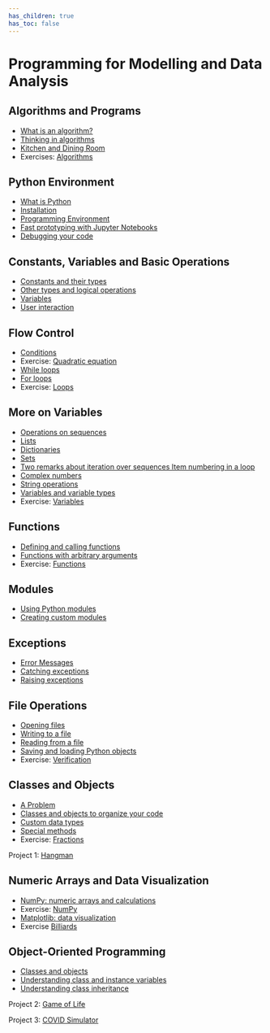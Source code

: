 ```yaml
---
has_children: true
has_toc: false
---
```


# Programming for Modelling and Data Analysis

## Algorithms and Programs

* [What is an algorithm?](00%20Algorithms/1%20What%20is%20an%20algorithm)
* [Thinking in algorithms](00%20Algorithms/2%20Thinking%20in%20algorithms)
* [Kitchen and Dining Room](00%20Algorithms/3%20Frontend-backend)
* Exercises: [Algorithms](00%20Algorithms/Exercises)

## Python Environment

* [What is Python](01%20Python%20Environment/1%20What%20is%20Python)
* [Installation](01%20Python%20Environment/2%20Installation)
* [Programming Environment](01%20Python%20Environment/3%20Programming%20Environment)
* [Fast prototyping with Jupyter Notebooks](01%20Python%20Environment/4%20Jupyter%20Notebooks)
* [Debugging your code](01%20Python%20Environment/5%20Debugging%20your%20code)

## Constants, Variables and Basic Operations

* [Constants and their types](02%20Constants,%20Variables%20and%20Basic%20Operations/1%20Constants%20and%20their%20types)
* [Other types and logical operations](02%20Constants,%20Variables%20and%20Basic%20Operations/2%20Other%20types%20and%20logical%20operations)
* [Variables](02%20Constants,%20Variables%20and%20Basic%20Operations/3%20Variables)
* [User interaction](02%20Constants,%20Variables%20and%20Basic%20Operations/4%20Keyboard%20input)

## Flow Control

* [Conditions](03%20Flow%20Control/1%20Conditions)
* Exercise: [Quadratic equation](https://github.com/mds-python/quadratic_equation)
* [While loops](03%20Flow%20Control/2%20While%20loops)
* [For loops](03%20Flow%20Control/3%20For%20loops)
* Exercise: [Loops](https://github.com/mds-python/loops)

## More on Variables

* [Operations on sequences](04%20More%20on%20Variables/1%20Operations%20on%20sequences)
* [Lists](04%20More%20on%20Variables/2%20Lists)
* [Dictionaries](04%20More%20on%20Variables/3%20Dictionaries)
* [Sets](04%20More%20on%20Variables/4%20Sets)
* [Two remarks about iteration over sequences Item numbering in a loop](04%20More%20on%20Variables/5%20Two%20remarks%20about%20iteration%20over%20sequences%20Item%20numbering%20in%20a%20loop)
* [Complex numbers](04%20More%20on%20Variables/6%20Complex%20numbers)
* [String operations](04%20More%20on%20Variables/7%20String%20operations)
* [Variables and variable types](04%20More%20on%20Variables/8%20Variables%20and%20variable%20types)
* Exercise: [Variables](https://github.com/mds-python/variables)

## Functions

* [Defining and calling functions](05%20Functions/1%20Defining%20and%20calling%20functions)
* [Functions with arbitrary arguments](05%20Functions/2%20Functions%20with%20arbitrary%20arguments)
* Exercise: [Functions](https://github.com/mds-python/functions)

## Modules

* [Using Python modules](06%20Modules/1%20Using%20Python%20modules)
* [Creating custom modules](06%20Modules/2%20Creating%20custom%20modules)

## Exceptions

* [Error Messages](07%20Exceptions/1%20Error%20Messages)
* [Catching exceptions](07%20Exceptions/2%20Catching%20exceptions)
* [Raising exceptions](07%20Exceptions/3%20Raising%20exceptions)

## File Operations

* [Opening files](08%20File%20Operations/1%20Opening%20files)
* [Writing to a file](08%20File%20Operations/2%20Writing%20to%20a%20file)
* [Reading from a file](08%20File%20Operations/3%20Reading%20from%20a%20file)
* [Saving and loading Python objects](08%20File%20Operations/4%20Saving%20and%20loading%20Python%20objects)
* Exercise: [Verification](https://github.com/mds-python/verification)

## Classes and Objects

* [A Problem](09%20Classes%20and%20Objects/1%20A%20problem)
* [Classes and objects to organize your code](09%20Classes%20and%20Objects/2%20Classes%20and%20objects%20to%20organize%20your%20code)
* [Custom data types](09%20Classes%20and%20Objects/3%20Custom%20data%20types)
* [Special methods](09%20Classes%20and%20Objects/4%20Special%20methods)
* Exercise: [Fractions](https://github.com/mds-python/fractions)

Project 1: [Hangman](https://github.com/mds-python/hangman)

## Numeric Arrays and Data Visualization

* [NumPy: numeric arrays and calculations](10%20Numeric%20Arrays%20and%20Data%20Visualization/1%20NumPy%20-%20numeric%20arrays%20and%20calculations)
* Exercise: [NumPy](https://github.com/mds-python/numpy)
* [Matplotlib: data visualization](10%20Numeric%20Arrays%20and%20Data%20Visualization/2%20Matplotlib%20-%20data%20visualization)
* Exercise [Billiards](https://github.com/mds-python/billiards)

## Object-Oriented Programming

* [Classes and objects](11%20Object-Oriented%20Programming/1%20Classes%20and%20objects)
* [Understanding class and instance variables](11%20Object-Oriented%20Programming/2%20Understanding%20class%20and%20instance%20variables)
* [Understanding class inheritance](11%20Object-Oriented%20Programming/3%20Understanding%20class%20inheritance)

Project 2: [Game of Life](https://github.com/mds-python/game-of-life)

Project 3: [COVID Simulator](https://github.com/mds-python/covid)
